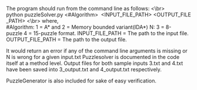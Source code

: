 

The program should run from the command line as follows:    <\br>
python puzzleSolver.py <#Algorithm> <N> <INPUT_FILE_PATH> <OUTPUT_FILE_PATH> <\br>
where,
#Algorithm: 1 = A* and 2 = Memory bounded variant(IDA*)
N: 3 = 8-puzzle 4 = 15-puzzle format.
INPUT_FILE_PATH = The path to the input file.
OUTPUT_FILE_PATH = The path to the output file.


It would return an error if any of the command line arguments is missing or N is wrong for a given input.txt
Puzzlesolver is documented in the code itself at a method level.
Output files for both sample inputs 3.txt and 4.txt have been saved into 3_output.txt and 4_output.txt respectively.

PuzzleGenerator is also included for sake of easy verification.

